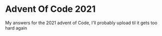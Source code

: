 # Advent Of Code 2021
 
My answers for the 2021 advent of Code, I'll probably upload til it gets too hard again